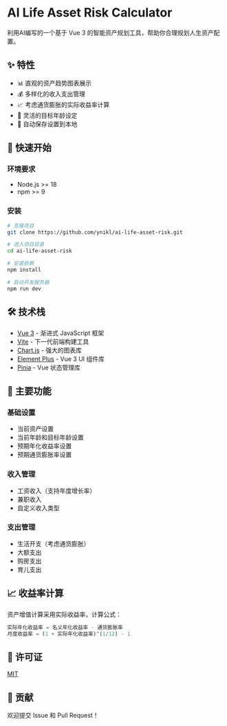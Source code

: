 # AI Life Asset Risk Calculator

利用AI编写的一个基于 Vue 3 的智能资产规划工具，帮助你合理规划人生资产配置。

## ✨ 特性

- 📊 直观的资产趋势图表展示
- 💰 多样化的收入支出管理
- 📈 考虑通货膨胀的实际收益率计算
- 🎯 灵活的目标年龄设定
- 💾 自动保存设置到本地

## 🚀 快速开始

### 环境要求

- Node.js >= 18
- npm >= 9

### 安装

```bash
# 克隆项目
git clone https://github.com/ynikl/ai-life-asset-risk.git

# 进入项目目录
cd ai-life-asset-risk

# 安装依赖
npm install

# 启动开发服务器
npm run dev
```

## 🛠️ 技术栈

- [Vue 3](https://vuejs.org/) - 渐进式 JavaScript 框架
- [Vite](https://vitejs.dev/) - 下一代前端构建工具
- [Chart.js](https://www.chartjs.org/) - 强大的图表库
- [Element Plus](https://element-plus.org/) - Vue 3 UI 组件库
- [Pinia](https://pinia.vuejs.org/) - Vue 状态管理库

## 📝 主要功能

### 基础设置
- 当前资产设置
- 当前年龄和目标年龄设置
- 预期年化收益率设置
- 预期通货膨胀率设置

### 收入管理
- 工资收入（支持年度增长率）
- 兼职收入
- 自定义收入类型

### 支出管理
- 生活开支（考虑通货膨胀）
- 大额支出
- 购房支出
- 育儿支出

## 📈 收益率计算

资产增值计算采用实际收益率，计算公式：
```javascript
实际年化收益率 = 名义年化收益率 - 通货膨胀率
月度收益率 = (1 + 实际年化收益率)^(1/12) - 1
```

## 📄 许可证

[MIT](LICENSE)

## 🤝 贡献

欢迎提交 Issue 和 Pull Request！
